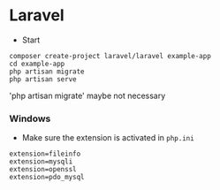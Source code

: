 # Laravel
- Start
```
composer create-project laravel/laravel example-app
cd example-app
php artisan migrate
php artisan serve
```
'php artisan migrate' maybe not necessary

### Windows
- Make sure the extension is activated in `php.ini`
```
extension=fileinfo
extension=mysqli
extension=openssl
extension=pdo_mysql
```
